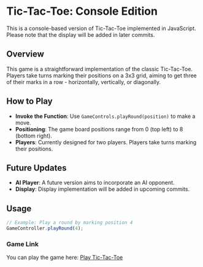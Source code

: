 # Tic-Tac-Toe: Console Edition

This is a console-based version of Tic-Tac-Toe implemented in JavaScript. Please note that the display will be added in later commits.

## Overview

This game is a straightforward implementation of the classic Tic-Tac-Toe. Players take turns marking their positions on a 3x3 grid, aiming to get three of their marks in a row - horizontally, vertically, or diagonally.

## How to Play

- **Invoke the Function**: Use `GameControls.playRound(position)` to make a move.
- **Positioning**: The game board positions range from 0 (top left) to 8 (bottom right).
- **Players**: Currently designed for two players. Players take turns marking their positions.

## Future Updates

- **AI Player**: A future version aims to incorporate an AI opponent.
- **Display**: Display implementation will be added in upcoming commits.

## Usage

```javascript
// Example: Play a round by marking position 4
GameController.playRound(4);
```

### Game Link
You can play the game here: [Play Tic-Tac-Toe](https://haxaru.github.io/tic-tac-toe/)
